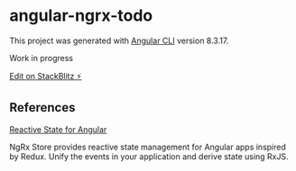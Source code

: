 # angular-ngrx-todo

This project was generated with [Angular CLI](https://github.com/angular/angular-cli) version 8.3.17.

Work in progress

[Edit on StackBlitz ⚡️](https://stackblitz.com/edit/angular-dcg5wc)

## References
[Reactive State for Angular](https://ngrx.io/)

NgRx Store provides reactive state management for Angular apps inspired by Redux. Unify the events in your application and derive state using RxJS.
